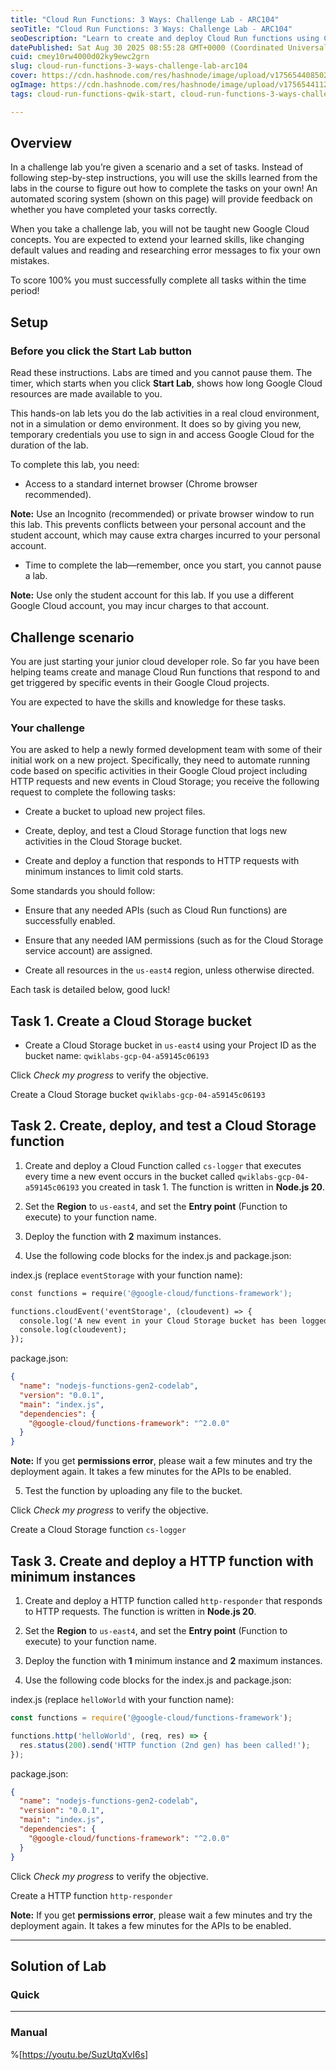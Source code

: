 ```yaml
---
title: "Cloud Run Functions: 3 Ways: Challenge Lab - ARC104"
seoTitle: "Cloud Run Functions: 3 Ways: Challenge Lab - ARC104"
seoDescription: "Learn to create and deploy Cloud Run functions using Cloud Storage and HTTP triggers in this hands-on challenge lab"
datePublished: Sat Aug 30 2025 08:55:28 GMT+0000 (Coordinated Universal Time)
cuid: cmey10rw4000d02ky9ewc2grn
slug: cloud-run-functions-3-ways-challenge-lab-arc104
cover: https://cdn.hashnode.com/res/hashnode/image/upload/v1756544085025/a5763c88-15bd-4351-83cc-7af47b0bde5e.png
ogImage: https://cdn.hashnode.com/res/hashnode/image/upload/v1756544112055/9a16cf58-f907-434e-ba94-f5bbfdf125aa.png
tags: cloud-run-functions-qwik-start, cloud-run-functions-3-ways-challenge-lab-arc104, cloud-run-functions-3-ways-challenge-lab, arc104

---
```


## Overview

In a challenge lab you’re given a scenario and a set of tasks. Instead of following step-by-step instructions, you will use the skills learned from the labs in the course to figure out how to complete the tasks on your own! An automated scoring system (shown on this page) will provide feedback on whether you have completed your tasks correctly.

When you take a challenge lab, you will not be taught new Google Cloud concepts. You are expected to extend your learned skills, like changing default values and reading and researching error messages to fix your own mistakes.

To score 100% you must successfully complete all tasks within the time period!

## Setup

### Before you click the Start Lab button

Read these instructions. Labs are timed and you cannot pause them. The timer, which starts when you click **Start Lab**, shows how long Google Cloud resources are made available to you.

This hands-on lab lets you do the lab activities in a real cloud environment, not in a simulation or demo environment. It does so by giving you new, temporary credentials you use to sign in and access Google Cloud for the duration of the lab.

To complete this lab, you need:

* Access to a standard internet browser (Chrome browser recommended).
    

**Note:** Use an Incognito (recommended) or private browser window to run this lab. This prevents conflicts between your personal account and the student account, which may cause extra charges incurred to your personal account.

* Time to complete the lab—remember, once you start, you cannot pause a lab.
    

**Note:** Use only the student account for this lab. If you use a different Google Cloud account, you may incur charges to that account.

## Challenge scenario

You are just starting your junior cloud developer role. So far you have been helping teams create and manage Cloud Run functions that respond to and get triggered by specific events in their Google Cloud projects.

You are expected to have the skills and knowledge for these tasks.

### Your challenge

You are asked to help a newly formed development team with some of their initial work on a new project. Specifically, they need to automate running code based on specific activities in their Google Cloud project including HTTP requests and new events in Cloud Storage; you receive the following request to complete the following tasks:

* Create a bucket to upload new project files.
    
* Create, deploy, and test a Cloud Storage function that logs new activities in the Cloud Storage bucket.
    
* Create and deploy a function that responds to HTTP requests with minimum instances to limit cold starts.
    

Some standards you should follow:

* Ensure that any needed APIs (such as Cloud Run functions) are successfully enabled.
    
* Ensure that any needed IAM permissions (such as for the Cloud Storage service account) are assigned.
    
* Create all resources in the `us-east4` region, unless otherwise directed.
    

Each task is detailed below, good luck!

## Task 1. Create a Cloud Storage bucket

* Create a Cloud Storage bucket in `us-east4` using your Project ID as the bucket name: `qwiklabs-gcp-04-a59145c06193`
    

Click *Check my progress* to verify the objective.

Create a Cloud Storage bucket `qwiklabs-gcp-04-a59145c06193`

## Task 2. Create, deploy, and test a Cloud Storage function

1. Create and deploy a Cloud Function called `cs-logger` that executes every time a new event occurs in the bucket called `qwiklabs-gcp-04-a59145c06193` you created in task 1. The function is written in **Node.js 20**.
    
2. Set the **Region** to `us-east4`, and set the **Entry point** (Function to execute) to your function name.
    
3. Deploy the function with **2** maximum instances.
    
4. Use the following code blocks for the index.js and package.json:
    

index.js (replace `eventStorage` with your function name):

```apache
const functions = require('@google-cloud/functions-framework');

functions.cloudEvent('eventStorage', (cloudevent) => {
  console.log('A new event in your Cloud Storage bucket has been logged!');
  console.log(cloudevent);
});
```

package.json:

```json
{
  "name": "nodejs-functions-gen2-codelab",
  "version": "0.0.1",
  "main": "index.js",
  "dependencies": {
    "@google-cloud/functions-framework": "^2.0.0"
  }
}
```

**Note:** If you get **permissions error**, please wait a few minutes and try the deployment again. It takes a few minutes for the APIs to be enabled.

5. Test the function by uploading any file to the bucket.
    

Click *Check my progress* to verify the objective.

Create a Cloud Storage function `cs-logger`

## Task 3. Create and deploy a HTTP function with minimum instances

1. Create and deploy a HTTP function called `http-responder` that responds to HTTP requests. The function is written in **Node.js 20**.
    
2. Set the **Region** to `us-east4`, and set the **Entry point** (Function to execute) to your function name.
    
3. Deploy the function with **1** minimum instance and **2** maximum instances.
    
4. Use the following code blocks for the index.js and package.json:
    

index.js (replace `helloWorld` with your function name):

```javascript
const functions = require('@google-cloud/functions-framework');

functions.http('helloWorld', (req, res) => {
  res.status(200).send('HTTP function (2nd gen) has been called!');
});
```

package.json:

```json
{
  "name": "nodejs-functions-gen2-codelab",
  "version": "0.0.1",
  "main": "index.js",
  "dependencies": {
    "@google-cloud/functions-framework": "^2.0.0"
  }
}
```

Click *Check my progress* to verify the objective.

Create a HTTP function `http-responder`

**Note:** If you get **permissions error**, please wait a few minutes and try the deployment again. It takes a few minutes for the APIs to be enabled.

---

## Solution of Lab

### Quick

---

### Manual

%[https://youtu.be/SuzUtqXvI6s]